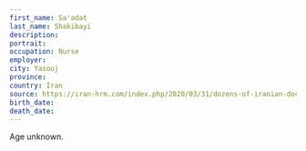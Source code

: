 ```yaml
---
first_name: Sa'adat
last_name: Shakibayi
description: 
portrait: 
occupation: Nurse
employer: 
city: Yasouj
province: 
country: Iran
source: https://iran-hrm.com/index.php/2020/03/31/dozens-of-iranian-doctors-died-during-irans-coronavirus-crisis/
birth_date: 
death_date: 
---
```


Age unknown.